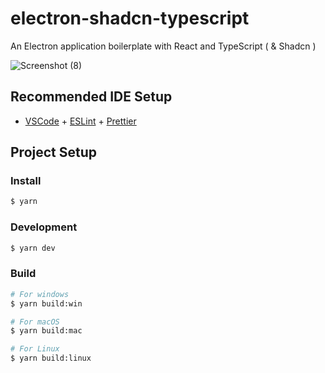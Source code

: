 # electron-shadcn-typescript

An Electron application boilerplate with React and TypeScript ( & Shadcn )

![Screenshot (8)](https://github.com/p32929/electron-shadcn-typescript/assets/6418354/7794739b-9626-4be5-9903-a65486c0bc21)


## Recommended IDE Setup

- [VSCode](https://code.visualstudio.com/) + [ESLint](https://marketplace.visualstudio.com/items?itemName=dbaeumer.vscode-eslint) + [Prettier](https://marketplace.visualstudio.com/items?itemName=esbenp.prettier-vscode)

## Project Setup

### Install

```bash
$ yarn
```

### Development

```bash
$ yarn dev
```

### Build

```bash
# For windows
$ yarn build:win

# For macOS
$ yarn build:mac

# For Linux
$ yarn build:linux
```
